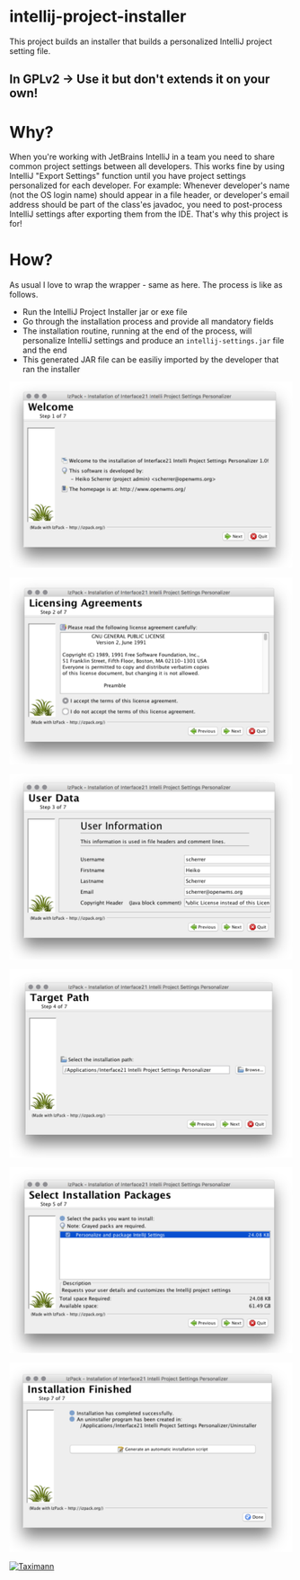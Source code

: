 # intellij-project-installer
This project builds an installer that builds a personalized IntelliJ project setting file.

## In GPLv2 -> Use it but don't extends it on your own!

# Why?
When you're working with JetBrains IntelliJ in a team you need to share common project settings between all developers.
This works fine by using IntelliJ "Export Settings" function until you have project settings personalized for each
developer. For example: Whenever developer's name (not the OS login name) should appear in a file header, or developer's
email address should be part of the class'es javadoc, you need to post-process IntelliJ settings after exporting them
from the IDE. That's why this project is for!

# How?
As usual I love to wrap the wrapper - same as here. The process is like as follows.
 -  Run the IntelliJ Project Installer jar or exe file
 -  Go through the installation process and provide all mandatory fields
 -  The installation routine, running at the end of the process, will personalize IntelliJ settings and produce an `intellij-settings.jar` file and the end
 -  This generated JAR file can be easiliy imported by the developer that ran the installer

![1]

![2]

![3]

![4]

![5]

![6]

[![Taximann](http://img.youtube.com/vi/RnOILM63L-w/0.jpg)](https://www.youtube.com/watch?v=RnOILM63L-w)

[1]: docs/1.png
[2]: docs/2.png
[3]: docs/3.png
[4]: docs/4.png
[5]: docs/5.png
[6]: docs/6.png